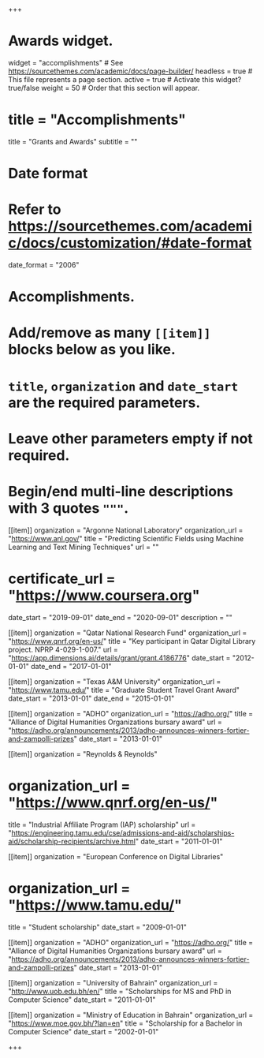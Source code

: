 +++
# Awards widget.
widget = "accomplishments"  # See https://sourcethemes.com/academic/docs/page-builder/
headless = true  # This file represents a page section.
active = true  # Activate this widget? true/false
weight = 50  # Order that this section will appear.

# title = "Accomplish&shy;ments"
title = "Grants and Awards"
subtitle = ""

# Date format
#   Refer to https://sourcethemes.com/academic/docs/customization/#date-format
 date_format = "2006"

# Accomplishments.
#   Add/remove as many `[[item]]` blocks below as you like.
#   `title`, `organization` and `date_start` are the required parameters.
#   Leave other parameters empty if not required.
#   Begin/end multi-line descriptions with 3 quotes `"""`.



[[item]]
  organization = "Argonne National Laboratory"
  organization_url = "https://www.anl.gov/"
  title = "Predicting Scientific Fields using Machine Learning and Text Mining Techniques"
  url = ""
  # certificate_url = "https://www.coursera.org"
  date_start = "2019-09-01"
  date_end = "2020-09-01"
  description = ""  


[[item]]
  organization = "Qatar National Research Fund"
  organization_url = "https://www.qnrf.org/en-us/"
  title = "Key participant in Qatar Digital Library project. NPRP 4-029-1-007."
  url = "https://app.dimensions.ai/details/grant/grant.4186776"
  date_start = "2012-01-01"
  date_end = "2017-01-01"
  
 [[item]]
   organization = "Texas A&M University"
   organization_url = "https://www.tamu.edu/"
   title = "Graduate Student Travel Grant Award"
   date_start = "2013-01-01"
   date_end = "2015-01-01"

[[item]]
  organization = "ADHO"
  organization_url = "https://adho.org/"
  title = "Alliance of Digital Humanities Organizations bursary award"
  url = "https://adho.org/announcements/2013/adho-announces-winners-fortier-and-zampolli-prizes"
  date_start = "2013-01-01"


[[item]]
  organization = "Reynolds & Reynolds"
# organization_url = "https://www.qnrf.org/en-us/"
  title = "Industrial Affiliate Program (IAP) scholarship"
  url = "https://engineering.tamu.edu/cse/admissions-and-aid/scholarships-aid/scholarship-recipients/archive.html"
  date_start = "2011-01-01"
    


 [[item]]
   organization = "European Conference on Digital Libraries"
  # organization_url = "https://www.tamu.edu/"
   title = "Student scholarship"
   date_start = "2009-01-01"


[[item]]
  organization = "ADHO"
  organization_url = "https://adho.org/"
  title = "Alliance of Digital Humanities Organizations bursary award"
  url = "https://adho.org/announcements/2013/adho-announces-winners-fortier-and-zampolli-prizes"
  date_start = "2013-01-01"
   


 [[item]]
   organization = "University of Bahrain"
   organization_url = "http://www.uob.edu.bh/en/"
   title = "Scholarships for MS and PhD in Computer Science"
  date_start = "2011-01-01"

  
  [[item]]
    organization = "Ministry of Education in Bahrain"
   organization_url = "https://www.moe.gov.bh/?lan=en"
    title = "Scholarship for a Bachelor in Computer Science"
    date_start = "2002-01-01"
  
  

+++
